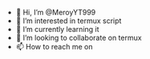 - 👋 Hi, I’m @MeroyYT999
- 👀 I’m interested in termux script
- 🌱 I’m currently learning it
- 💞️ I’m looking to collaborate on termux
- 📫 How to reach me on

<!---
MeroyYT999/MeroyYT999 is a ✨ special ✨ repository because its `README.md` (this file) appears on your GitHub profile.
You can click the Preview link to take a look at your changes.
--->
